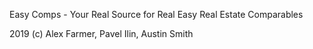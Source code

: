 Easy Comps - Your Real Source for Real Easy Real Estate Comparables

2019 (c) Alex Farmer, Pavel Ilin, Austin Smith
